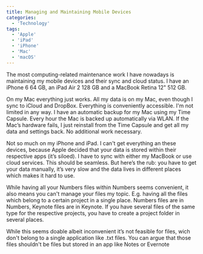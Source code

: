 ```yaml
---
title: Managing and Maintaining Mobile Devices
categories:
  - 'Technology'
tags:
  - 'Apple'
  - 'iPad'
  - 'iPhone'
  - 'Mac'
  - 'macOS'
---
```

The most computing-related maintenance work I have nowadays is maintaining my mobile devices and their sync and cloud status. I have an iPhone 6 64 GB, an iPad Air 2 128 GB and a MacBook Retina 12" 512 GB.

On my Mac everything just works. All my data is on my Mac, even though I sync to iCloud and DropBox. Everything is conveniently accessible. I'm not limited in any way. I have an automatic backup for my Mac using my Time Capsule. Every hour the Mac is backed up automatically via WLAN. If the Mac’s hardware fails, I just reinstall from the Time Capsule and get all my data and settings back. No additional work necessary.

Not so much on my iPhone and iPad. I can't get everything an these devices, because Apple decided that your data is stored within their respective apps (it’s siloed). I have to sync with either my MacBook or use cloud services. This should be seamless. But here’s the rub: you have to get your data manually, it’s very slow and the data lives in different places which makes it hard to use.

While having all your Numbers files within Numbers seems convenient, it also means you can't manage your files my topic. E.g. having all the files which belong to a certain project in a single place. Numbers files are in Numbers, Keynote files are in Keynote. If you have several files of the same type for the respective projects, you have to create a project folder in several places.

While this seems doable albeit inconvenient it’s not feasible for files, wich don't belong to a single application like .txt files. You can argue that those files shouldn't be files but stored in an app like Notes or Evernote
